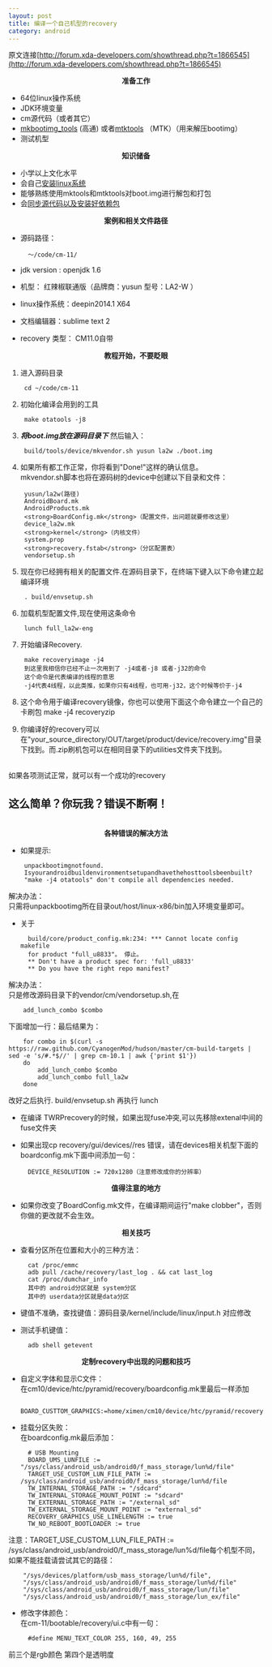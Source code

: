 ```yaml
---
layout: post
title: 编译一个自己机型的recovery
category: android
---
```


原文连接[http://forum.xda-developers.com/showthread.php?t=1866545](http://forum.xda-developers.com/showthread.php?t=1866545)


<center><strong>准备工作</strong></center>

+ 64位linux操作系统
+ JDK环境变量
+ cm源代码（或者其它）
+ [mkbootimg_tools](https://github.com/xiaolu/mkbootimg_tools) (高通) 或者[mtktools](https://github.com/bgcngm/mtk-tools) （MTK）（用来解压bootimg）
+ 测试机型

<center><strong>知识储备</strong></center>

+ 小学以上文化水平
+ 会自己[安装linux系统](http://yun-percy.github.io/linux/2014/09/05/win7installlinux.html)
+ 能够熟练使用mktools和mtktools对boot.img进行解包和打包
+ 会[同步源代码以及安装好依赖包](http://yun-percy.github.io/android/2014/09/12/makeandroid.html)

<center><strong>案例和相关文件路径</strong></center>

+ 源码路径：
	
		～/code/cm-11/

+ jdk version : openjdk 1.6
+ 机型： 红辣椒联通版（品牌商：yusun  型号：LA2-W   ）
+ linux操作系统：deepin2014.1 X64
+ 文档编辑器：sublime text 2
+ recovery 类型： CM11.0自带


<center><strong>教程开始，不要眨眼</strong></center>

1. 进入源码目录

		cd ~/code/cm-11

2. 初始化编译会用到的工具

		make otatools -j8

2. ___将boot.img放在源码目录下___ 然后输入：

		build/tools/device/mkvendor.sh yusun la2w ./boot.img

3. 如果所有都工作正常，你将看到"Done!"这样的确认信息。<br>mkvendor.sh脚本也将在源码树的device中创建以下目录和文件：
		
		yusun/la2w(路径)
		AndroidBoard.mk
		AndroidProducts.mk
		<strong>BoardConfig.mk</strong>（配置文件，出问题就要修改这里）
		device_la2w.mk
		<strong>kernel</strong>（内核文件）
		system.prop
		<strong>recovery.fstab</strong>（分区配置表）
		vendorsetup.sh 

4. 现在你已经拥有相关的配置文件.在源码目录下，在终端下键入以下命令建立起编译环境

		. build/envsetup.sh

5. 加载机型配置文件,现在使用这条命令

		lunch full_la2w-eng

5. 开始编译Recovery.

		make recoveryimage -j4
		到这里我相信你已经不止一次用到了 -j4或者-j8 或者-j32的命令
		这个命令是代表编译的线程的意思
		-j4代表4线程，以此类推，如果你只有4线程，也可用-j32，这个时候等价于-j4 
		
3. 这个命令用于编译recovery镜像，你也可以使用下面这个命令建立一个自己的卡刷包
		make -j4 recoveryzip

4. 你编译好的recovery可以在"your_source_directory/OUT/target/product/device/recovery.img"目录下找到。而.zip刷机包可以在相同目录下的utilities文件夹下找到。<br><br>

如果各项测试正常，就可以有一个成功的recovery


这么简单？你玩我？错误不断啊！
---------------

<br>
<center><strong>各种错误的解决方法</strong></center>

+  如果提示:

		unpackbootimgnotfound. 				  
		Isyourandroidbuildenvironmentsetupandhavethehosttoolsbeenbuilt?
		"make -j4 otatools" don't compile all dependencies needed.

解决办法：<br>
只需将unpackbootimg所在目录out/host/linux-x86/bin加入环境变量即可。 

+ 关于

		build/core/product_config.mk:234: *** Cannot locate config makefile
		for product "full_u8833"。 停止。
		** Don't have a product spec for: 'full_u8833'
		** Do you have the right repo manifest?
 
解决办法：<br>
只是修改源码目录下的vendor/cm/vendorsetup.sh,在 

		add_lunch_combo $combo

下面增加一行：最后结果为：

		for combo in $(curl -s https://raw.github.com/CyanogenMod/hudson/master/cm-build-targets | sed -e 's/#.*$//' | grep cm-10.1 | awk {'print $1'})
		do
    		add_lunch_combo $combo
    		add_lunch_combo full_la2w
		done

改好之后执行. build/envsetup.sh
再执行   lunch	
	
+ 在编译 TWRPrecovery的时候，如果出现fuse冲突,可以先移除extenal中间的fuse文件夹

+ 如果出现cp recovery/gui/devices//res  错误，请在devices相关机型下面的boardconfig.mk下面中间添加一句：

		DEVICE_RESOLUTION := 720x1280（注意修改成你的分辨率）

<center><strong>值得注意的地方</strong></center>

+ 如果你改变了BoardConfig.mk文件，在编译期间运行"make clobber"，否则你做的更改就不会生效。

<center><strong>相关技巧</strong></center>

+ 查看分区所在位置和大小的三种方法：

		cat /proc/emmc
		adb pull /cache/recovery/last_log . && cat last_log
		cat /proc/dumchar_info
		其中的 android分区就是 system分区
		其中的 userdata分区就是data分区

+ 键值不准确，查找键值：源码目录/kernel/include/linux/input.h
对应修改

+ 测试手机键值：

		adb shell getevent

<center><strong>定制recovery中出现的问题和技巧</strong></center>

+ 自定义字体和显示C文件：<br>
在cm10/device/htc/pyramid/recovery/boardconfig.mk里最后一样添加

		BOARD_CUSTTOM_GRAPHICS:=home/ximen/cm10/device/htc/pyramid/recovery/graphics.c

+ 挂载分区失败：<br>
在boardconfig.mk最后添加：
		
		# USB Mounting
		BOARD_UMS_LUNFILE := "/sys/class/android_usb/android0/f_mass_storage/lun%d/file"
		TARGET_USE_CUSTOM_LUN_FILE_PATH := /sys/class/android_usb/android0/f_mass_storage/lun%d/file
		TW_INTERNAL_STORAGE_PATH := "/sdcard"
		TW_INTERNAL_STORAGE_MOUNT_POINT := "sdcard"
		TW_EXTERNAL_STORAGE_PATH := "/external_sd"
		TW_EXTERNAL_STORAGE_MOUNT_POINT := "external_sd"
		RECOVERY_GRAPHICS_USE_LINELENGTH := true
		TW_NO_REBOOT_BOOTLOADER := true

注意：TARGET_USE_CUSTOM_LUN_FILE_PATH := /sys/class/android_usb/android0/f_mass_storage/lun%d/file每个机型不同，如果不能挂载请尝试其它的路径：

		"/sys/devices/platform/usb_mass_storage/lun%d/file",
		"/sys/class/android_usb/android0/f_mass_storage/lun%d/file"
		"/sys/class/android_usb/android0/f_mass_storage/lun/file"
		"/sys/class/android_usb/android0/f_mass_storage/lun_ex/file"

+ 修改字体颜色：<br>
在cm-11/bootable/recovery/ui.c中有一句：

		#define MENU_TEXT_COLOR 255, 160, 49, 255

前三个是rgb颜色 第四个是透明度
